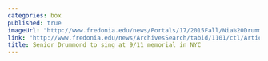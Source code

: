 ```yaml
---
categories: box
published: true
imageUrl: "http://www.fredonia.edu/news/Portals/17/2015Fall/Nia%20Drummond%209-11.jpg"
link: "http://www.fredonia.edu/news/ArchivesSearch/tabid/1101/ctl/ArticleView/mid/1878/articleId/5486/Vocal_Performance_majors_invitation_to_sing_at_911_memorial_service_is_the_beginning_of_a_busy_semester.aspx"
title: Senior Drummond to sing at 9/11 memorial in NYC
---
```


